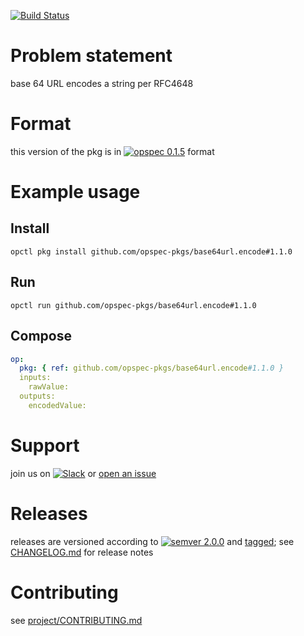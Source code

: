 [![Build Status](https://travis-ci.org/opspec-pkgs/base64url.encode.svg?branch=master)](https://travis-ci.org/opspec-pkgs/base64url.encode)

# Problem statement

base 64 URL encodes a string per RFC4648

# Format

this version of the pkg is in [![opspec 0.1.5](https://img.shields.io/badge/opspec-0.1.5-brightgreen.svg?colorA=6b6b6b&colorB=fc16be)](https://opspec.io/0.1.5/packages.html) format

# Example usage

## Install

```shell
opctl pkg install github.com/opspec-pkgs/base64url.encode#1.1.0
```

## Run

```
opctl run github.com/opspec-pkgs/base64url.encode#1.1.0
```

## Compose

```yaml
op:
  pkg: { ref: github.com/opspec-pkgs/base64url.encode#1.1.0 }
  inputs:
    rawValue:
  outputs:
    encodedValue:
```

# Support

join us on
[![Slack](https://opspec-slackin.herokuapp.com/badge.svg)](https://opspec-slackin.herokuapp.com/)
or
[open an issue](https://github.com/opspec-pkgs/base64url.encode/issues)

# Releases

releases are versioned according to
[![semver 2.0.0](https://img.shields.io/badge/semver-2.0.0-brightgreen.svg)](http://semver.org/spec/v2.0.0.html)
and [tagged](https://git-scm.com/book/en/v2/Git-Basics-Tagging); see
[CHANGELOG.md](CHANGELOG.md) for release notes

# Contributing

see
[project/CONTRIBUTING.md](https://github.com/opspec-pkgs/project/blob/master/CONTRIBUTING.md)
